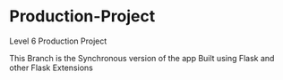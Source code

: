 # Production-Project
Level 6 Production Project


This Branch is the Synchronous version of the app
Built using Flask and other Flask Extensions

